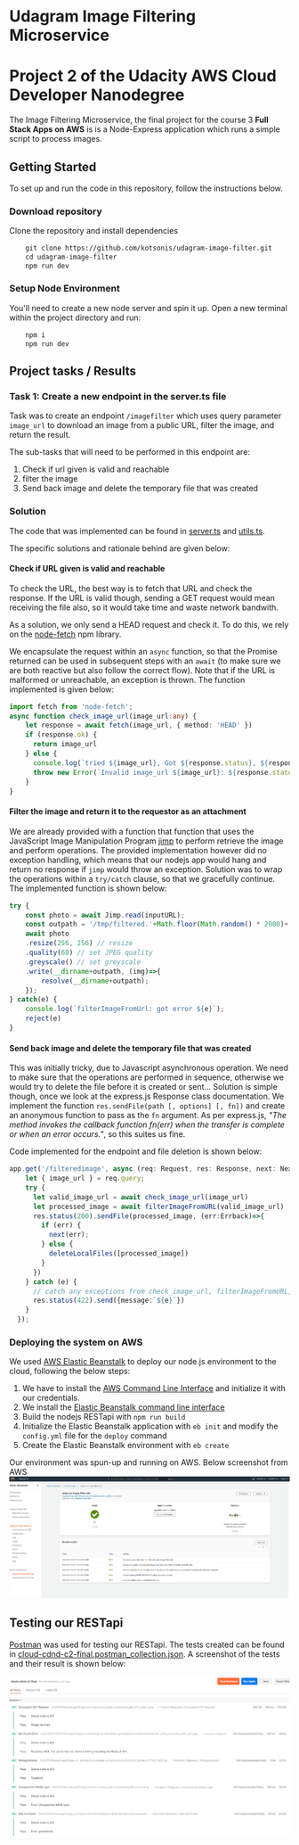 # Udagram Image Filtering Microservice
# Project 2 of the Udacity AWS Cloud Developer Nanodegree

The Image Filtering Microservice, the final project for the course 3 **Full Stack Apps on AWS** is is a Node-Express application which runs a simple script to process images.

## Getting Started
To set up and run the code in this repository, follow the instructions below.
### Download repository
 Clone the repository and install dependencies

```shell
	git clone https://github.com/kotsonis/udagram-image-filter.git
	cd udagram-image-filter
	npm run dev
```
### Setup Node Environment

You'll need to create a new node server and spin it up. Open a new terminal within the project directory and run:
```shell
	npm i
	npm run dev
```

## Project tasks / Results

### Task 1: Create a new endpoint in the server.ts file

Task was to create an endpoint `/imagefilter` which uses query parameter `image_url` to download an image from a public URL, filter the image, and return the result.

The sub-tasks that will need to be performed in this endpoint are:
1. Check if url given is valid and reachable
2. filter the image
3. Send back image and delete the temporary file that was created

### Solution
The code that was implemented can be found in [server.ts](src/server.ts) and [utils.ts](src/utils/utils.ts).

The specific solutions and rationale behind are given below:
#### Check if URL given is valid and reachable
To check the URL, the best way is to fetch that URL and check the response. If the URL is valid though, sending a GET request would mean receiving the file also, so it would take time and waste network bandwith. 

As a solution, we only send a HEAD request and check it. To do this, we rely on the [node-fetch](https://www.npmjs.com/package/node-fetch) npm library.

We encapsulate the request within an `async` function, so that the Promise returned can be used in subsequent steps with an `await` (to make sure we are both reactive but also follow the correct flow). Note that if the URL is malformed or unreachable, an exception is thrown.
The function implemented is given below:
```typescript
import fetch from 'node-fetch'; 
async function check_image_url(image_url:any) {
    let response = await fetch(image_url, { method: 'HEAD' })
    if (response.ok) {
      return image_url
    } else {
      console.log(`tried ${image_url}, Got ${response.status}, ${response.statusText}`)
      throw new Error(`Invalid image_url ${image_url}: ${response.status}, ${response.statusText}`);
    }
}
```
#### Filter the image and return it to the requestor as an attachment

We are already provided with a function that function that uses the JavaScript Image Manipulation Program [jimp](https://www.npmjs.com/package/jimp) to perform retrieve the image and perform operations.
The provided implementation however did no exception handling, which means that our nodejs app would hang and return no response if `jimp` would throw an exception.
Solution was to wrap the operations within a `try/catch` clause, so that we gracefully continue. The implemented function is shown below:
```typescript
try {
    const photo = await Jimp.read(inputURL);
    const outpath = '/tmp/filtered.'+Math.floor(Math.random() * 2000)+'.jpg';
    await photo
    .resize(256, 256) // resize
    .quality(60) // set JPEG quality
    .greyscale() // set greyscale
    .write(__dirname+outpath, (img)=>{
        resolve(__dirname+outpath);
    });
} catch(e) {
    console.log(`filterImageFromUrl: got error ${e}`);
    reject(e)
}
```
#### Send back image and delete the temporary file that was created
This was initially tricky, due to Javascript asynchronous operation. We need to make sure that the operations are performed in sequence, otherwise we would try to delete the file before it is created or sent...
Solution is simple though, once we look at the express.js Response class documentation. We implement the function `res.sendFile(path [, options] [, fn])` and create an anonymous function to pass as the `fn` argument. As per express.js, *"The method invokes the callback function fn(err) when the transfer is complete or when an error occurs."*, so this suites us fine.

Code implemented for the endpoint and file deletion is shown below:
```typescript
app.get('/filteredimage', async (req: Request, res: Response, next: NextFunction ) => {
    let { image_url } = req.query;
    try {
      let valid_image_url = await check_image_url(image_url)
      let processed_image = await filterImageFromURL(valid_image_url)
      res.status(200).sendFile(processed_image, (err:Errback)=>{
        if (err) {
          next(err);
        } else {
          deleteLocalFiles([processed_image])
        }
      })
    } catch (e) {
      // catch any exceptions from check_image_url, filterImageFromURL, and deleteLocalFiles (amongst others)
      res.status(422).send({message:`${e}`})
    }  
  });
```

### Deploying the system on AWS

We used [AWS Elastic Beanstalk](https://aws.amazon.com/elasticbeanstalk/) to deploy our node.js environment to the cloud, following the below steps:
1. We have to install the [AWS Command Line Interface](https://aws.amazon.com/cli/?nc2=type_a) and initialize it with our credentials.
2. We install the [Elastic Beanstalk command line interface](https://docs.aws.amazon.com/elasticbeanstalk/latest/dg/eb-cli3-install.html#eb_cli3-install-with-pip)
3. Build the nodejs RESTapi with `npm run build` 
4. Initialize the Elastic Beanstalk application with `eb init` and modify the `config.yml` file for the `deploy` command
5. Create the Elastic Beanstalk environment with `eb create`

Our environment was spun-up and running on AWS. Below screenshot from AWS
![udagram-image-filter-dev](./deployment_screenshots/AWS_EB_Screenshot_2021-03-13_012052.png)

## Testing our RESTapi
[Postman](https://www.postman.com/) was used for testing our RESTapi. The tests created can be found in [cloud-cdnd-c2-final.postman_collection.json](cloud-cdnd-c2-final.postman_collection.json).
A screenshot of the tests and their result is shown below:

![Postman Results](./postman_results/postman_tests_results.png)
